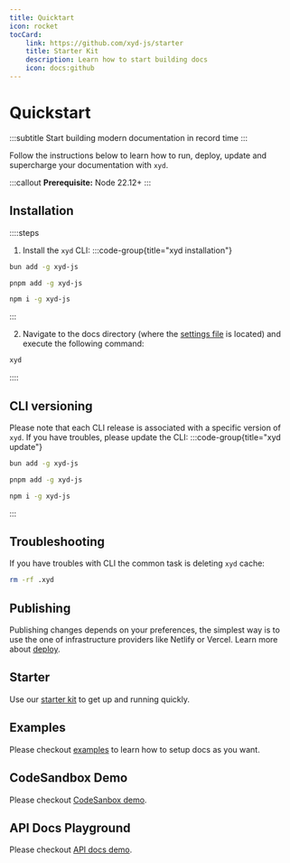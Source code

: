 ```yaml
---
title: Quicktart
icon: rocket
tocCard: 
    link: https://github.com/xyd-js/starter
    title: Starter Kit
    description: Learn how to start building docs
    icon: docs:github
---
```


# Quickstart
:::subtitle
Start building modern documentation in record time
:::

Follow the instructions below to learn how to run, deploy, update and supercharge your documentation with `xyd`.

:::callout
**Prerequisite:**  Node 22.12+
:::

## Installation

::::steps
1. Install the <code>xyd</code> CLI:
:::code-group{title="xyd installation"}
```bash bun
bun add -g xyd-js
```

```bash pnpm
pnpm add -g xyd-js
```

```bash npm
npm i -g xyd-js
```
:::

2. Navigate to the docs directory (where the [settings file](/docs/guides/settings) is located) and execute the following command:
```bash [descHead="Info" desc="Above command runs a dev server"]
xyd
```
::::

## CLI versioning
Please note that each CLI release is associated with a specific version of <code>xyd</code>.
If you have troubles, please update the CLI:
:::code-group{title="xyd update"}
```bash bun
bun add -g xyd-js
```

```bash pnpm
pnpm add -g xyd-js
```

```bash npm
npm i -g xyd-js
```
:::

## Troubleshooting
If you have troubles with CLI the common task is deleting `xyd` cache:
```bash
rm -rf .xyd
```


## Publishing
Publishing changes depends on your preferences, the simplest way is to
use the one of infrastructure providers like Netlify or Vercel.
Learn more about [deploy](/docs/guides/deploy).

## Starter
Use our [starter kit](https://github.com/xyd-js/starter) to get up and running quickly.

## Examples
Please checkout [examples](https://github.com/xyd-js/examples) to learn how to setup docs as you want.

## CodeSandbox Demo
Please checkout [CodeSanbox demo](https://codesandbox.io/p/github/xyd-js/deploy-samples-codesandbox).

## API Docs Playground
Please checkout [API docs demo](http://apidocs-demo.xyd.dev).
